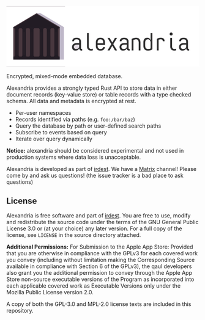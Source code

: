 ![](./logo.png)

Encrypted, mixed-mode embedded database.

Alexandria provides a strongly typed Rust API to store data in either
document records (key-value store) or table records with a type
checked schema.  All data and metadata is encrypted at rest.

* Per-user namespaces
* Records identified via paths (e.g. `foo:/bar/baz`)
* Query the database by path or user-defined search paths
* Subscribe to events based on query
* Iterate over query dynamically

**Notice:** alexandria should be considered experimental and not used
in production systems where data loss is unacceptable.


Alexandria is developed as part of [irdest].  We have a [Matrix]
channel! Please come by and ask us questions!  (the issue tracker is a
bad place to ask questions)

[irdest]: https://irde.st
[Matrix]: https://matrix.to/#/#irdest:fairydust.space?via=ontheblueplanet.com&via=matrix.org&via=fairydust.space


## License

Alexandria is free software and part of [irdest]. You are free to use,
modify and redistribute the source code under the terms of the GNU
General Public License 3.0 or (at your choice) any later version. For
a full copy of the license, see `LICENSE` in the source directory
attached.

**Additional Permissions:** For Submission to the Apple App Store:
Provided that you are otherwise in compliance with the GPLv3 for each
covered work you convey (including without limitation making the
Corresponding Source available in compliance with Section 6 of the
GPLv3), the qaul developers also grant you the additional permission
to convey through the Apple App Store non-source executable versions
of the Program as incorporated into each applicable covered work as
Executable Versions only under the Mozilla Public License version 2.0.

A copy of both the GPL-3.0 and MPL-2.0 license texts are included in
this repository.
